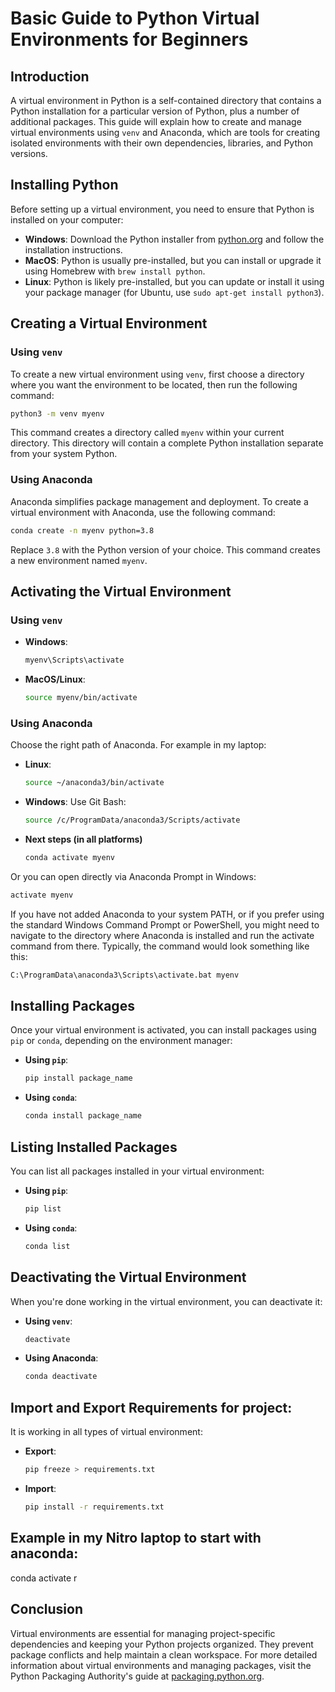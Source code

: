 
# Basic Guide to Python Virtual Environments for Beginners

## Introduction

A virtual environment in Python is a self-contained directory that contains a Python installation for a particular version of Python, plus a number of additional packages. This guide will explain how to create and manage virtual environments using `venv` and Anaconda, which are tools for creating isolated environments with their own dependencies, libraries, and Python versions.

## Installing Python

Before setting up a virtual environment, you need to ensure that Python is installed on your computer:

- **Windows**: Download the Python installer from [python.org](https://www.python.org/downloads/) and follow the installation instructions.
- **MacOS**: Python is usually pre-installed, but you can install or upgrade it using Homebrew with `brew install python`.
- **Linux**: Python is likely pre-installed, but you can update or install it using your package manager (for Ubuntu, use `sudo apt-get install python3`).

## Creating a Virtual Environment

### Using `venv`

To create a new virtual environment using `venv`, first choose a directory where you want the environment to be located, then run the following command:

```bash
python3 -m venv myenv
```

This command creates a directory called `myenv` within your current directory. This directory will contain a complete Python installation separate from your system Python. 

### Using Anaconda

Anaconda simplifies package management and deployment. To create a virtual environment with Anaconda, use the following command:

```bash
conda create -n myenv python=3.8
```

Replace `3.8` with the Python version of your choice. This command creates a new environment named `myenv`.

## Activating the Virtual Environment

### Using `venv`

- **Windows**:
  ```bash
  myenv\Scripts\activate
  ```

- **MacOS/Linux**:
  ```bash
  source myenv/bin/activate
  ```

### Using Anaconda
Choose the right path of Anaconda. For example in my laptop:
- **Linux**:
  ```bash
  source ~/anaconda3/bin/activate
  ```

- **Windows**:
Use Git Bash:
  ```bash
  source /c/ProgramData/anaconda3/Scripts/activate
  ```

- **Next steps (in all platforms)**
  ```bash
  conda activate myenv
  ```

Or you can open directly via Anaconda Prompt in Windows:
  ```bash
  activate myenv
  ```

If you have not added Anaconda to your system PATH, or if you prefer using the standard Windows Command Prompt or PowerShell, you might need to navigate to the directory where Anaconda is installed and run the activate command from there. Typically, the command would look something like this:
  ```bash
  C:\ProgramData\anaconda3\Scripts\activate.bat myenv
  ```

## Installing Packages

Once your virtual environment is activated, you can install packages using `pip` or `conda`, depending on the environment manager:

- **Using `pip`**:
  ```bash
  pip install package_name
  ```

- **Using `conda`**:
  ```bash
  conda install package_name
  ```

## Listing Installed Packages

You can list all packages installed in your virtual environment:

- **Using `pip`**:
  ```bash
  pip list
  ```

- **Using `conda`**:
  ```bash
  conda list
  ```

## Deactivating the Virtual Environment

When you're done working in the virtual environment, you can deactivate it:

- **Using `venv`**:
  ```bash
  deactivate
  ```

- **Using Anaconda**:
  ```bash
  conda deactivate
  ```

## Import and Export Requirements for project:

It is working in all types of virtual environment:

- **Export**:
  ```bash
  pip freeze > requirements.txt
  ```

- **Import**:
  ```bash
  pip install -r requirements.txt
  ```

## Example in my Nitro laptop to start with anaconda:

conda activate r


## Conclusion

Virtual environments are essential for managing project-specific dependencies and keeping your Python projects organized. They prevent package conflicts and help maintain a clean workspace. For more detailed information about virtual environments and managing packages, visit the Python Packaging Authority's guide at [packaging.python.org](https://packaging.python.org/).
